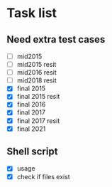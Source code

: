 # Task list

## Need extra test cases

- [ ] mid2015
- [ ] mid2015 resit
- [ ] mid2016 resit
- [ ] mid2018 resit
- [x] final 2015
- [x] final 2015 resit
- [x] final 2016
- [x] final 2017 
- [x] final 2017 resit
- [x] final 2021

## Shell script

- [x] usage
- [x] check if files exist